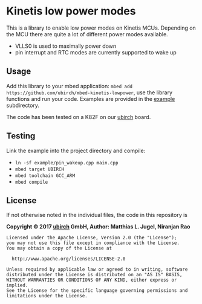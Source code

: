 # Kinetis low power modes

This is a library to enable low power modes on Kinetis MCUs. Depending on the MCU there are quite a lot of different
power modes available.

- VLLS0 is used to maximally power down
- pin interrupt and RTC modes are currently supported to wake up

## Usage

Add this library to your mbed application: `mbed add https://github.com/ubirch/mbed-kinetis-lowpower`, use the 
library functions and run your code. Examples are provided in the [example](example) subdirectory.

The code has been tested on a K82F on our [ubirch](https://ubirch.com) board.

## Testing

Link the example into the project directory and compile:

- `ln -sf example/pin_wakeup.cpp main.cpp`
- `mbed target UBIRCH`
- `mbed toolchain GCC_ARM`
- `mbed compile`

## License

If not otherwise noted in the individual files, the code in this repository is

__Copyright &copy; 2017 [ubirch](http://ubirch.com) GmbH, Author: Matthias L. Jugel, Niranjan Rao__

```
Licensed under the Apache License, Version 2.0 (the "License");
you may not use this file except in compliance with the License.
You may obtain a copy of the License at

  http://www.apache.org/licenses/LICENSE-2.0

Unless required by applicable law or agreed to in writing, software
distributed under the License is distributed on an "AS IS" BASIS,
WITHOUT WARRANTIES OR CONDITIONS OF ANY KIND, either express or implied.
See the License for the specific language governing permissions and
limitations under the License.
```

